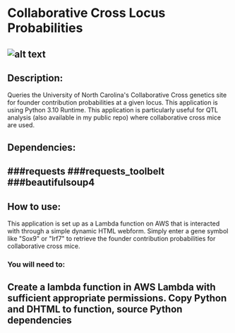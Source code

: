 # Collaborative Cross Locus Probabilities
![alt text](https://i.imgur.com/h8cmemI.png)
-------------------------------------------------------------------------------------------------------------------------------------
## Description:
Queries the University of North Carolina's Collaborative Cross genetics site for founder contribution probabilities at a given locus.
This application is using Python 3.10 Runtime.
This application is particularly useful for QTL analysis (also available in my public repo) where collaborative cross mice are used.

## Dependencies:
###requests
###requests_toolbelt
###beautifulsoup4
-------------------------------------------------------------------------------------------------------------------------------------
## How to use:
  This application is set up as a Lambda function on AWS that is interacted with through a simple dynamic HTML webform.
  Simply enter a gene symbol like "Sox9" or "Irf7" to retrieve the founder contribution probabilities for collaborative cross mice.

### You will need to: 
  Create a lambda function in AWS Lambda with sufficient appropriate permissions. 
  Copy Python and DHTML to function, source Python dependencies
-------------------------------------------------------------------------------------------------------------------------------------
